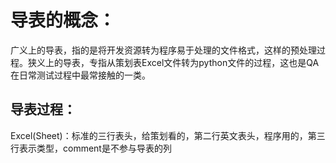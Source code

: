 # 导表的概念：

广义上的导表，指的是将开发资源转为程序易于处理的文件格式，这样的预处理过程。狭义上的导表，专指从策划表Excel文件转为python文件的过程，这也是QA在日常测试过程中最常接触的一类。

## 导表过程：

Excel(Sheet)：标准的三行表头，给策划看的，第二行英文表头，程序用的，第三行表示类型，comment是不参与导表的列

